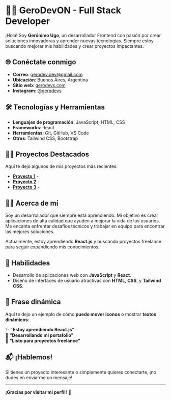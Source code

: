 # 👨‍💻 **GeroDevON** - Full Stack Developer

¡Hola! Soy **Gerónimo Ugo**, un desarrollador Frontend con pasión por crear soluciones innovadoras y aprender nuevas tecnologías. Siempre estoy buscando mejorar mis habilidades y crear proyectos impactantes.

## 🌐 **Conéctate conmigo**
- **Correo**: [gerodev.dev@gmail.com](mailto:gerodev.dev@gmail.com)
- **Ubicación**: Buenos Aires, Argentina
- **Sitio web**: [gerodevs.com]()
- **Instagram**: [@gerodevs]()

## 🛠️ **Tecnologías y Herramientas**
- **Lenguajes de programación**: JavaScript, HTML, CSS
- **Frameworks**: React
- **Herramientas**: Git, GitHub, VS Code
- **Otros**: Tailwind CSS, Bootstrap

## 🐱‍🏍 **Proyectos Destacados**
Aquí te dejo algunos de mis proyectos más recientes:

- **[Proyecto 1](https://github.com/GeroDevON/proyecto1)** - 
- **[Proyecto 2](https://github.com/GeroDevON/proyecto2)** - 
- **[Proyecto 3](https://github.com/GeroDevON/proyecto3)** - 

## 🧑‍🎓 **Acerca de mí**
Soy un desarrollador que siempre está aprendiendo. Mi objetivo es crear aplicaciones de alta calidad que ayuden a mejorar la vida de los usuarios. Me encanta enfrentar desafíos técnicos y trabajar en equipo para encontrar las mejores soluciones.

Actualmente, estoy aprendiendo **React.js** y buscando proyectos freelance para seguir expandiendo mis conocimientos.

## 🚀 **Habilidades**
- Desarrollo de aplicaciones web con **JavaScript** y **React**.
- Diseño de interfaces de usuario atractivas con **HTML**, **CSS**, y **Tailwind CSS**.

## 🔄 **Frase dinámica** 
Aquí te dejo un ejemplo de cómo **puedo mover iconos** o mostrar **textos dinámicos**:

✨ **"Estoy aprendiendo React.js"**  
🚀 **"Desarrollando mi portafolio"**  
🔧 **"Listo para proyectos freelance"**

## 📬 **¡Hablemos!**
Si tienes un proyecto interesante o simplemente quieres conectarte, ¡no dudes en enviarme un mensaje!

---

**¡Gracias por visitar mi perfil!** 🚀
